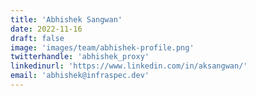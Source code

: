 ```yaml
---
title: 'Abhishek Sangwan'
date: 2022-11-16
draft: false
image: 'images/team/abhishek-profile.png'
twitterhandle: 'abhishek_proxy'
linkedinurl: 'https://www.linkedin.com/in/aksangwan/'
email: 'abhishek@infraspec.dev'
---
```

